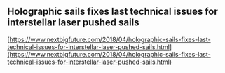 ## Holographic sails fixes last technical issues for interstellar laser pushed sails
  
  [https://www.nextbigfuture.com/2018/04/holographic-sails-fixes-last-technical-issues-for-interstellar-laser-pushed-sails.html](https://www.nextbigfuture.com/2018/04/holographic-sails-fixes-last-technical-issues-for-interstellar-laser-pushed-sails.html)